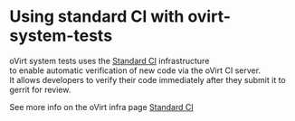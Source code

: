 Using standard CI with ovirt-system-tests
=========================================

oVirt system tests uses the [Standard CI][1] infrastructure <br>
to enable automatic verification of new code via the oVirt CI server.<br>
It allows developers to verify their code immediately after they submit it to gerrit for review.

See more info on the oVirt infra page [Standard CI][1]

[1]:http://ovirt-infra-docs.readthedocs.io/en/latest/CI/Build_and_test_standards
